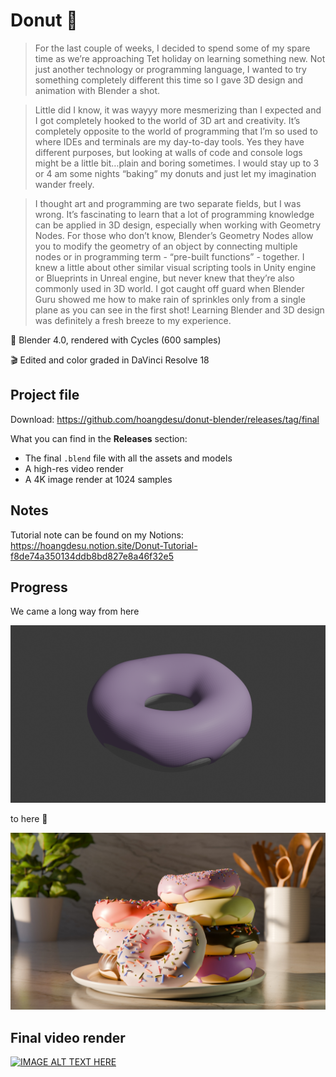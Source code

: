 # Donut 🍩

> For the last couple of weeks, I decided to spend some of my spare time as we’re approaching Tet holiday on learning something new. Not just another technology or programming language, I wanted to try something completely different this time so I gave 3D design and animation with Blender a shot.

> Little did I know, it was wayyy more mesmerizing than I expected and I got completely hooked to the world of 3D art and creativity. It’s completely opposite to the world of programming that I’m so used to where IDEs and terminals are my day-to-day tools. Yes they have different purposes, but looking at walls of code and console logs might be a little bit…plain and boring sometimes. I would stay up to 3 or 4 am some nights “baking” my donuts and just let my imagination wander freely.

> I thought art and programming are two separate fields, but I was wrong. It’s fascinating to learn that a lot of programming knowledge can be applied in 3D design, especially when working with Geometry Nodes. For those who don’t know, Blender’s Geometry Nodes allow you to modify the geometry of an object by connecting multiple nodes or in programming term - “pre-built functions” - together. I knew a little about other similar visual scripting tools in Unity engine or Blueprints in Unreal engine, but never knew that they’re also commonly used in 3D world. I got caught off guard when Blender Guru showed me how to make rain of sprinkles only from a single plane as you can see in the first shot! Learning Blender and 3D design was definitely a fresh breeze to my experience.

🚀 Blender 4.0, rendered with Cycles (600 samples)

🎬 Edited and color graded in DaVinci Resolve 18

## Project file

Download: https://github.com/hoangdesu/donut-blender/releases/tag/final

What you can find in the **Releases** section:

- The final `.blend` file with all the assets and models
- A high-res video render
- A 4K image render at 1024 samples

## Notes

Tutorial note can be found on my Notions:
https://hoangdesu.notion.site/Donut-Tutorial-f8de74a350134ddb8bd827e8a46f32e5

## Progress

We came a long way from here

![](./progress%20screenshot/part3.png)

to here 👏

![](./renders/FINAL/thumbnail2.jpg)

## Final video render

[![IMAGE ALT TEXT HERE](https://img.youtube.com/vi/U80lGjGRc80/0.jpg)](https://www.youtube.com/watch?v=U80lGjGRc80&ab_channel=BrianNguyen)
